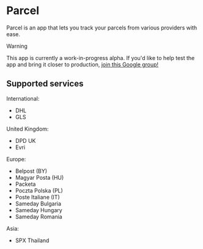 # Parcel
Parcel is an app that lets you track your parcels from various providers with ease.

> [!WARNING]
> This app is currently a work-in-progress alpha.
> If you'd like to help test the app and bring it closer to production,
> [join this Google group!](https://groups.google.com/g/parcel-closed-beta-testing)

## Supported services
International:
- DHL
- GLS

United Kingdom:
- DPD UK
- Evri

Europe:
- Belpost (BY)
- Magyar Posta (HU)
- Packeta
- Poczta Polska (PL)
- Poste Italiane (IT)
- Sameday Bulgaria
- Sameday Hungary
- Sameday Romania

Asia:
- SPX Thailand
